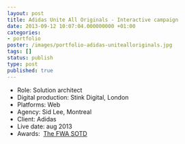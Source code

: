 ```yaml
---
layout: post
title: Adidas Unite All Originals - Interactive campaign
date: 2013-09-12 10:07:04.000000000 +01:00
categories:
- portfolio
poster: /images/portfolio-adidas-unitealloriginals.jpg
tags: []
status: publish
type: post
published: true
---
```

<ul>
<li>Role: Solution architect</li>
<li>Digital production: Stink Digital, London</li>
<li>Platforms: Web</li>
<li>Agency: Sid Lee, Montreal</li>
<li>Client: Adidas</li>
<li>Live date: aug 2013</li>
<li>Awards:  <a href="http://www.thefwa.com/site/adidas-unite-all-originals">The FWA SOTD</a></li>
</ul>
